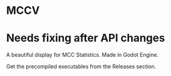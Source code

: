 # MCCV
# Needs fixing after API changes
A beautiful display for MCC Statistics.
Made in Godot Engine.

Get the precompiled executables from the Releases section.
